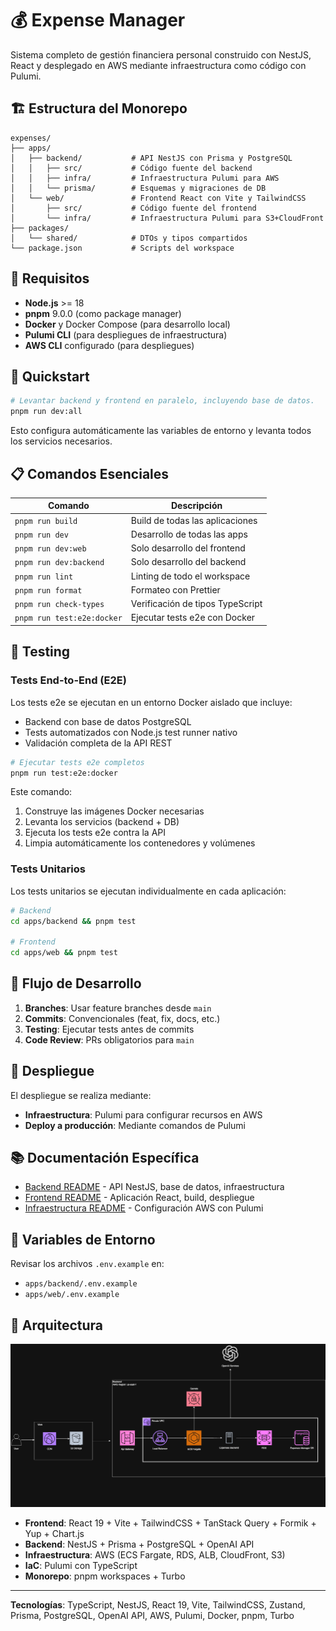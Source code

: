 # 💰 Expense Manager

Sistema completo de gestión financiera personal construido con NestJS, React y desplegado en AWS mediante infraestructura como código con Pulumi.

## 🏗️ Estructura del Monorepo

```
expenses/
├── apps/
│   ├── backend/           # API NestJS con Prisma y PostgreSQL
│   │   ├── src/           # Código fuente del backend
│   │   ├── infra/         # Infraestructura Pulumi para AWS
│   │   └── prisma/        # Esquemas y migraciones de DB
│   └── web/               # Frontend React con Vite y TailwindCSS
│       ├── src/           # Código fuente del frontend
│       └── infra/         # Infraestructura Pulumi para S3+CloudFront
├── packages/
│   └── shared/            # DTOs y tipos compartidos
└── package.json           # Scripts del workspace
```

## 🔧 Requisitos

- **Node.js** >= 18
- **pnpm** 9.0.0 (como package manager)
- **Docker** y Docker Compose (para desarrollo local)
- **Pulumi CLI** (para despliegues de infraestructura)
- **AWS CLI** configurado (para despliegues)

## 🚀 Quickstart

```bash
# Levantar backend y frontend en paralelo, incluyendo base de datos.
pnpm run dev:all
```

Esto configura automáticamente las variables de entorno y levanta todos los servicios necesarios.

## 📋 Comandos Esenciales

| Comando                    | Descripción                      |
| -------------------------- | -------------------------------- |
| `pnpm run build`           | Build de todas las aplicaciones  |
| `pnpm run dev`             | Desarrollo de todas las apps     |
| `pnpm run dev:web`         | Solo desarrollo del frontend     |
| `pnpm run dev:backend`     | Solo desarrollo del backend      |
| `pnpm run lint`            | Linting de todo el workspace     |
| `pnpm run format`          | Formateo con Prettier            |
| `pnpm run check-types`     | Verificación de tipos TypeScript |
| `pnpm run test:e2e:docker` | Ejecutar tests e2e con Docker    |

## 🧪 Testing

### Tests End-to-End (E2E)

Los tests e2e se ejecutan en un entorno Docker aislado que incluye:

- Backend con base de datos PostgreSQL
- Tests automatizados con Node.js test runner nativo
- Validación completa de la API REST

```bash
# Ejecutar tests e2e completos
pnpm run test:e2e:docker
```

Este comando:

1. Construye las imágenes Docker necesarias
2. Levanta los servicios (backend + DB)
3. Ejecuta los tests e2e contra la API
4. Limpia automáticamente los contenedores y volúmenes

### Tests Unitarios

Los tests unitarios se ejecutan individualmente en cada aplicación:

```bash
# Backend
cd apps/backend && pnpm test

# Frontend
cd apps/web && pnpm test
```

## 🔄 Flujo de Desarrollo

1. **Branches**: Usar feature branches desde `main`
2. **Commits**: Convencionales (feat, fix, docs, etc.)
3. **Testing**: Ejecutar tests antes de commits
4. **Code Review**: PRs obligatorios para `main`

## 🚚 Despliegue

El despliegue se realiza mediante:

- **Infraestructura**: Pulumi para configurar recursos en AWS
- **Deploy a producción**: Mediante comandos de Pulumi

## 📚 Documentación Específica

- [Backend README](./apps/backend/README.md) - API NestJS, base de datos, infraestructura
- [Frontend README](./apps/web/README.md) - Aplicación React, build, despliegue
- [Infraestructura README](./apps/backend/infra/README.md) - Configuración AWS con Pulumi

## 🔐 Variables de Entorno

Revisar los archivos `.env.example` en:

- `apps/backend/.env.example`
- `apps/web/.env.example`

## 🏢 Arquitectura

![Arquitectura del Sistema](./diagrams/expenses.png)

- **Frontend**: React 19 + Vite + TailwindCSS + TanStack Query + Formik + Yup + Chart.js
- **Backend**: NestJS + Prisma + PostgreSQL + OpenAI API
- **Infraestructura**: AWS (ECS Fargate, RDS, ALB, CloudFront, S3)
- **IaC**: Pulumi con TypeScript
- **Monorepo**: pnpm workspaces + Turbo

---

**Tecnologías**: TypeScript, NestJS, React 19, Vite, TailwindCSS, Zustand, Prisma, PostgreSQL, OpenAI API, AWS, Pulumi, Docker, pnpm, Turbo
